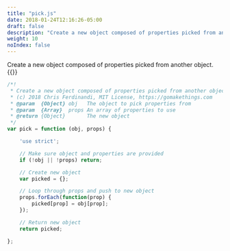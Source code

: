 ```yaml
---
title: "pick.js"
date: 2018-01-24T12:16:26-05:00
draft: false
description: "Create a new object composed of properties picked from another object."
weight: 10
noIndex: false
---
```


Create a new object composed of properties picked from another object. {{<learn-how url="https://codepen.io/cferdinandi/pen/MzxMeE">}}

```js
/*!
 * Create a new object composed of properties picked from another object
 * (c) 2018 Chris Ferdinandi, MIT License, https://gomakethings.com
 * @param  {Object} obj   The object to pick properties from
 * @param  {Array}  props An array of properties to use
 * @return {Object}       The new object
 */
var pick = function (obj, props) {

	'use strict';

	// Make sure object and properties are provided
	if (!obj || !props) return;

	// Create new object
	var picked = {};

	// Loop through props and push to new object
	props.forEach(function(prop) {
		picked[prop] = obj[prop];
	});

	// Return new object
	return picked;

};
```
